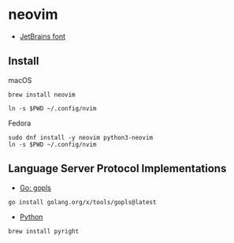 # neovim

* [JetBrains font](https://github.com/ryanoasis/nerd-fonts/blob/master/patched-fonts/JetBrainsMono/Ligatures/Regular/complete/JetBrains%20Mono%20Regular%20Nerd%20Font%20Complete%20Mono.ttf)

## Install

macOS
```
brew install neovim

ln -s $PWD ~/.config/nvim
```

Fedora
```
sudo dnf install -y neovim python3-neovim
ln -s $PWD ~/.config/nvim
```

## Language Server Protocol Implementations

* [Go: gopls](https://github.com/golang/tools/tree/master/gopls)
```
go install golang.org/x/tools/gopls@latest
```

* [Python](https://github.com/microsoft/pyright)

```
brew install pyright
```
